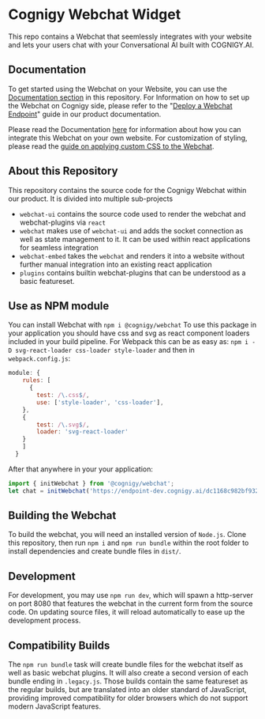 # Cognigy Webchat Widget

This repo contains a Webchat that seemlessly integrates with your website and lets your users chat with your Conversational AI built with COGNIGY.AI.

## Documentation
To get started using the Webchat on your Website, you can use the [Documentation section](./docs/README.md) in this repository.
For Information on how to set up the Webchat on Cognigy side, please refer to the "[Deploy a Webchat Endpoint](https://docs.cognigy.com/docs/deploy-a-webchat-20-endpoint)" guide in our product documentation.

Please read the Documentation [here](https://docs.cognigy.com/docs/embedding-the-cognigy-webchat) for information about how you can integrate this Webchat on your own website.
For customization of styling, please read the [guide on applying custom CSS to the Webchat](./src/webchat-ui/README.md).

## About this Repository
This repository contains the source code for the Cognigy Webchat within our product.
It is divided into multiple sub-projects
- `webchat-ui` contains the source code used to render the webchat and webchat-plugins via `react`
- `webchat` makes use of `webchat-ui` and adds the socket connection as well as state management to it. It can be used within react applications for seamless integration
- `webchat-embed` takes the `webchat` and renders it into a website without further manual integration into an existing react application
- `plugins` contains builtin webchat-plugins that can be understood as a basic featureset.

## Use as NPM module
You can install Webchat with `npm i @cognigy/webchat`
To use this package in your application you should have css and svg as react component loaders included in your build pipeline.
For Webpack this can be as easy as: `npm i -D svg-react-loader css-loader style-loader`
and then in `webpack.config.js`:

```javascript
module: {
    rules: [
      {
        test: /\.css$/,
        use: ['style-loader', 'css-loader'],
    }, 
    {
        test: /\.svg$/,
        loader: 'svg-react-loader'
    }
    ]
  }
```
After that anywhere in your your application:
```javascript
import { initWebchat } from '@cognigy/webchat';
let chat = initWebchat('https://endpoint-dev.cognigy.ai/dc1168c982bf9327e5b1210fef911f25581902e5e452a0ead52d2fbd93647c2a')
```


## Building the Webchat
To build the webchat, you will need an installed version of `Node.js`.
Clone this repository, then run `npm i` and `npm run bundle` within the root folder to install dependencies and create bundle files in `dist/`.

## Development
For development, you may use `npm run dev`, which will spawn a http-server on port 8080 that features the webchat in the current form from the source code. On updating source files, it will reload automatically to ease up the development process.

## Compatibility Builds
The `npm run bundle` task will create bundle files for the webchat itself as well as basic webchat plugins.
It will also create a second version of each bundle ending in `.legacy.js`.
Those builds contain the same featureset as the regular builds, but are translated into an older standard of JavaScript, providing improved compatibility for older browsers which do not support modern JavaScript features.
